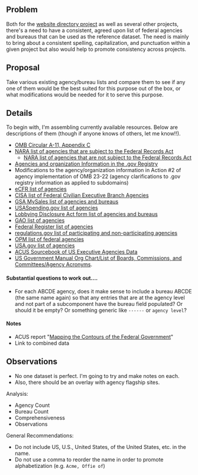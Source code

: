 ## Problem

Both for the [website directory project](https://github.com/GSA/site-scanning-documentation/blob/main/about/project-management/proposals/agency-bureau-website-directory.md) as well as several other projects, there's a need to have a consistent, agreed upon list of federal agencies and bureaus that can be used as the reference dataset.  The need is mainly to bring about a consistent spelling, capitalization, and punctuation within a given project but also would help to promote consistency across projects.  

## Proposal 

Take various existing agency/bureau lists and compare them to see if any one of them would be the best suited for this purpose out of the box, or what modifications would be needed for it to serve this purpose.  

## Details 

To begin with, I'm assembling currently available resources.  Below are descriptions of them (though if anyone knows of others, let me know!!).  

- [OMB Circular A-11, Appendix C](https://www.whitehouse.gov/wp-content/uploads/2018/06/a11.pdf#page=849)
- [NARA list of agencies that are subject to the Federal Records Act](https://www.archives.gov/records-mgmt/appraisal/work-group-all.html)
  - [NARA list of agencies that are not subject to the Federal Records Act](https://www.archives.gov/records-mgmt/agency/non-fra)
-  [Agencies and organization Information in the .gov Registry](https://github.com/cisagov/dotgov-data/blob/main/current-federal.csv)
-  Modifications to the agency/organization information in Action #2 of agency implementation of OMB 23-22 (agency clarifications to .gov registry information as applied to subdomains)
-  [eCFR list of agencies](https://www.ecfr.gov/agencies)
-  [CISA list of Federal Civilian Executive Branch Agencies](https://www.cisa.gov/news-events/directives/federal-civilian-executive-branch-agencies-list)
-  [GSA MySales list of agencies and bureaus](https://mysales.fas.gsa.gov/htm/agencybureaucodes.htm)
-  [USASpending.gov list of agencies](https://www.usaspending.gov/agency)
-  [Lobbying Disclosure Act form list of agencies and bureaus](https://lda.congress.gov/ld/help/default.htm?turl=Documents%2FAppNames.htm)
-  [GAO list of agencies](https://www.gao.gov/agencies/all-agencies)
-  [Federal Register list of agencies](https://www.federalregister.gov/agencies)
-  [regulations.gov list of participating and non-participating agencies](https://www.regulations.gov/agencies)
-  [OPM list of federal agencies](https://www.opm.gov/about-us/open-government/Data/Apps/Agencies/)
-  [USA.gov list of agencies](https://www.usa.gov/agency-index)
-  [ACUS Sourcebook of US Executive Agencies Data](https://www.acus.gov/appendix/sourcebook-data)
-  [US Government Manual Org Chart/List of Boards, Commissions, and Committees/Agency Acronyms](https://www.usgovernmentmanual.gov/).


#### Substantial questions to work out....

- For each ABCDE agency, does it make sense to include a bureau ABCDE (the same name again) so that any entries that are at the agency level and not part of a subcomponent have the bureau field populated?  Or should it be empty?  Or something generic like `------` or `agency level`?



#### Notes
- ACUS report "[Mapping the Contours of the Federal Government](https://www.acus.gov/sites/default/files/documents/EXCERPT_ABA_Spring2013_final.pdf)"
- Link to combined data



## Observations 

- No one dataset is perfect.  I'm going to try and make notes on each.  
- Also, there should be an overlay with agency flagship sites.  



Analysis: 
- Agency Count
- Bureau Count
- Comprehensiveness
- Observations

General Recommendations:
- Do not include US, U.S., United States, of the United States, etc. in the name.
- Do not use a comma to reorder the name in order to promote alphabetization (e.g. `Acme, Offie of`)



